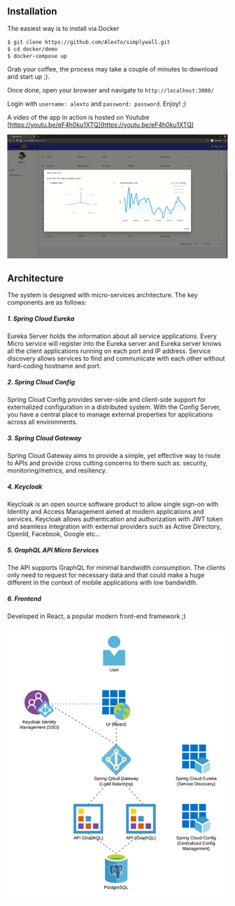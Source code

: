 ## Installation

The easiest way is to install via Docker

```
$ git clone https://github.com/AlexTo/simplywall.git
$ cd docker/demo
$ docker-compose up
```

Grab your coffee, the process may take a couple of minutes to download and start up ;). 

Once done, open your browser and navigate to `http://localhost:3000/`

Login with `username: alexto` and `password: password`. Enjoy! ;) 

A video of the app in action is hosted on Youtube [https://youtu.be/eF4h0ku1XTQ](https://youtu.be/eF4h0ku1XTQ)

![](simplywall.png)

## Architecture

The system is designed with micro-services architecture. The key components are as follows:

##### 1. Spring Cloud Eureka

Eureka Server holds the information about all service applications. Every Micro service will register into the Eureka server and Eureka server knows all the client applications running on each port and IP address. Service discovery allows services to find and communicate with each other without hard-coding hostname and port. 

##### 2. Spring Cloud Config

Spring Cloud Config provides server-side and client-side support for externalized configuration in a distributed system. With the Config Server, you have a central place to manage external properties for applications across all environments. 

##### 3. Spring Cloud Gateway 

Spring Cloud Gateway aims to provide a simple, yet effective way to route to APIs and provide cross cutting concerns to them such as: security, monitoring/metrics, and resiliency.

##### 4. Keycloak 

Keycloak is an open source software product to allow single sign-on with Identity and Access Management aimed at modern applications and services. Keycloak allows authentication and authorization with JWT token and seamless integration with external providers such as Active Directory, OpenId, Facebook, Google etc...

##### 5. GraphQL API Micro Services

The API supports GraphQL for minimal bandwidth consumption. The clients only need to request for necessary data and that could make a huge different in the context of mobile applications with low bandwidth.  

##### 6. Frontend

Developed in React, a popular modern front-end framework ;)

![](arch.png)
